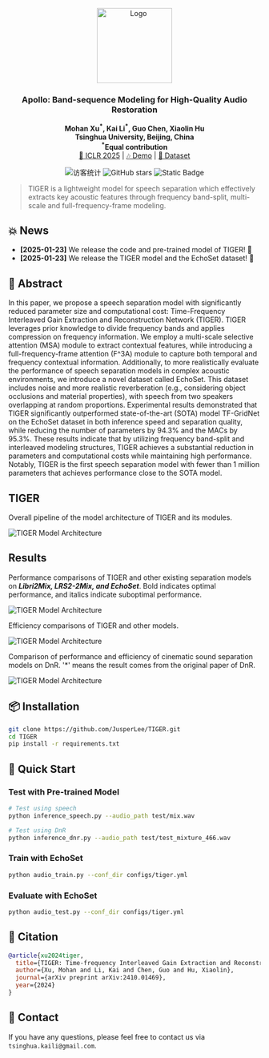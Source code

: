 <p align="center">
  <img src="assets/logo.png" alt="Logo" width="150"/>
</p>
<h3  align="center">Apollo: Band-sequence Modeling for High-Quality Audio Restoration</h3>
<p align="center">
  <strong>Mohan Xu<sup>*</sup>, Kai Li<sup>*</sup>, Guo Chen, Xiaolin Hu</strong><br>
    <strong>Tsinghua University, Beijing, China</strong><br>
    <strong><sup>*</sup>Equal contribution</strong><br>
  <a href="https://arxiv.org/abs/2409.08514">📜 ICLR 2025</a> | <a href="https://cslikai.cn/TIGER/">🎶 Demo</a> | <a href="https://huggingface.co/datasets/JusperLee/EchoSet">🤗 Dataset</a>

<p align="center">
  <img src="https://visitor-badge.laobi.icu/badge?page_id=JusperLee.TIGER" alt="访客统计" />
  <img src="https://img.shields.io/github/stars/JusperLee/TIGER?style=social" alt="GitHub stars" />
  <img alt="Static Badge" src="https://img.shields.io/badge/license-Apache%202.0-blue.svg" />
</p>

<p align="center">

> TIGER is a lightweight model for speech separation which effectively extracts key acoustic features through frequency band-split, multi-scale and full-frequency-frame modeling.

## 💥 News

- **[2025-01-23]** We release the code and pre-trained model of TIGER! 🚀
- **[2025-01-23]** We release the TIGER model and the EchoSet dataset! 🚀

## 📜 Abstract

In this paper, we propose a speech separation model with significantly reduced parameter size and computational cost: Time-Frequency Interleaved Gain Extraction and Reconstruction Network (TIGER). TIGER leverages prior knowledge to divide frequency bands and applies compression on frequency information. We employ a multi-scale selective attention (MSA) module to extract contextual features, while introducing a full-frequency-frame attention (F^3A) module to capture both temporal and frequency contextual information. Additionally, to more realistically evaluate the performance of speech separation models in complex acoustic environments, we introduce a novel dataset called EchoSet. This dataset includes noise and more realistic reverberation (e.g., considering object occlusions and material properties), with speech from two speakers overlapping at random proportions. Experimental results demonstrated that TIGER significantly outperformed state-of-the-art (SOTA) model TF-GridNet on the EchoSet dataset in both inference speed and separation quality, while reducing the number of parameters by 94.3% and the MACs by 95.3%. These results indicate that by utilizing frequency band-split and interleaved modeling structures, TIGER achieves a substantial reduction in parameters and computational costs while maintaining high performance. Notably, TIGER is the first speech separation model with fewer than 1 million parameters that achieves performance close to the SOTA model.

## TIGER

Overall pipeline of the model architecture of TIGER and its modules.

![TIGER Model Architecture](assets/TIGER.png)

## Results

Performance comparisons of TIGER and other existing separation models on ***Libri2Mix, LRS2-2Mix, and EchoSet***. Bold indicates optimal performance, and italics indicate suboptimal performance.

![TIGER Model Architecture](assets/result.png)

Efficiency comparisons of TIGER and other models.

![TIGER Model Architecture](assets/efficiency.png)

Comparison of performance and efficiency of cinematic sound separation models on DnR. '*' means the result comes from the original paper of DnR.

![TIGER Model Architecture](assets/dnr.png)

## 📦 Installation

```bash
git clone https://github.com/JusperLee/TIGER.git
cd TIGER
pip install -r requirements.txt
```

## 🚀 Quick Start

### Test with Pre-trained Model

```bash
# Test using speech
python inference_speech.py --audio_path test/mix.wav

# Test using DnR
python inference_dnr.py --audio_path test/test_mixture_466.wav
```

### Train with EchoSet

```bash
python audio_train.py --conf_dir configs/tiger.yml
```

### Evaluate with EchoSet

```bash
python audio_test.py --conf_dir configs/tiger.yml
```

## 📖 Citation

```bibtex
@article{xu2024tiger,
  title={TIGER: Time-frequency Interleaved Gain Extraction and Reconstruction for Efficient Speech Separation},
  author={Xu, Mohan and Li, Kai and Chen, Guo and Hu, Xiaolin},
  journal={arXiv preprint arXiv:2410.01469},
  year={2024}
}
```

## 📧 Contact

If you have any questions, please feel free to contact us via `tsinghua.kaili@gmail.com`.